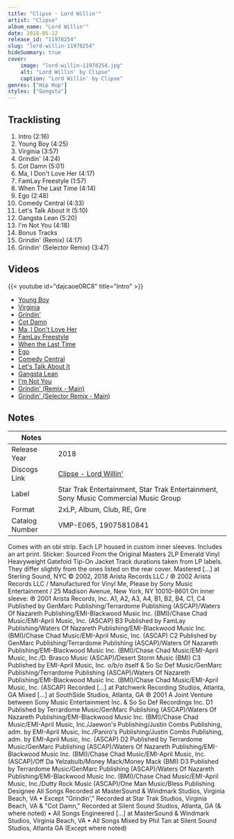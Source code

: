 ```yaml
---
title: "Clipse - Lord Willin'"
artist: "Clipse"
album_name: "Lord Willin'"
date: 2018-05-12
release_id: "11978254"
slug: "lord-willin-11978254"
hideSummary: true
cover:
    image: "lord-willin-11978254.jpg"
    alt: "Lord Willin' by Clipse"
    caption: "Lord Willin' by Clipse"
genres: ["Hip Hop"]
styles: ["Gangsta"]
---
```


## Tracklisting
1. Intro (2:16)
2. Young Boy (4:25)
3. Virginia (3:57)
4. Grindin' (4:24)
5. Cot Damn (5:01)
6. Ma, I Don't Love Her (4:17)
7. FamLay Freestyle (1:57)
8. When The Last Time (4:14)
9. Ego (2:48)
10. Comedy Central (4:33)
11. Let's Talk About It (5:10)
12. Gangsta Lean (5:20)
13. I'm Not You (4:18)
14. Bonus Tracks
15. Grindin' (Remix) (4:17)
16. Grindin' (Selector Remix) (3:47)

## Videos
{{< youtube id="dajcaoe0RC8" title="Intro" >}}
- [Young Boy](https://www.youtube.com/watch?v=A76sY6UCM1Q)
- [Virginia](https://www.youtube.com/watch?v=Zss77i-ZfZ4)
- [Grindin'](https://www.youtube.com/watch?v=YLW5oP8DtyM)
- [Cot Damn](https://www.youtube.com/watch?v=krQH5wQTWJY)
- [Ma, I Don't Love Her](https://www.youtube.com/watch?v=hmi9WGfN77E)
- [FamLay Freestyle](https://www.youtube.com/watch?v=a2rIFBHvYAU)
- [When the Last Time](https://www.youtube.com/watch?v=jqL7GEJap8k)
- [Ego](https://www.youtube.com/watch?v=9d-6j3-Lwfg)
- [Comedy Central](https://www.youtube.com/watch?v=jQmE_3LTtTw)
- [Let's Talk About It](https://www.youtube.com/watch?v=S9pgK-k4OyY)
- [Gangsta Lean](https://www.youtube.com/watch?v=he71y7-IXrA)
- [I'm Not You](https://www.youtube.com/watch?v=UVG4DII7Ey8)
- [Grindin' (Remix - Main)](https://www.youtube.com/watch?v=aHbIBud9aJw)
- [Grindin' (Selector Remix - Main)](https://www.youtube.com/watch?v=QoahpkBbiNQ)


## Notes

| Notes          |             |
| ---------------| ----------- |
| Release Year   | 2018 |
| Discogs Link   | [Clipse - Lord Willin'](https://www.discogs.com/release/11978254-Clipse-Lord-Willin) |
| Label          | Star Trak Entertainment, Star Trak Entertainment, Sony Music Commercial Music Group |
| Format         | 2xLP, Album, Club, RE, Gre |
| Catalog Number | VMP-E065, 19075810841 |

Comes with an obi strip.  Each LP housed in custom inner sleeves. Includes an art print.  Sticker: Sourced From the Original Masters 2LP Emerald Vinyl Heavyweight Gatefold Tip-On Jacket  Track durations taken from LP labels. They differ slightly from the ones listed on the rear cover.  Mastered [...] at Sterling Sound, NYC  © 2002, 2018 Arista Records LLC / ℗ 2002 Arista Records LLC / Manufactured for Vinyl Me, Please by Sony Music Entertainment / 25 Madison Avenue, New York, NY 10010-8601  On inner sleeve: ℗ 2001 Arista Records, Inc.  A1, A2, A3, A4, B1, B2, B4, C1, C4 Published by GenMarc Publishing/Terrardome Publishing (ASCAP)/Waters Of Nazareth Publishing/EMI-Blackwood Music Inc. (BMI)/Chase Chad Music/EMI-April Music, Inc. (ASCAP)  B3 Published by FamLay Publishing/Waters Of Nazareth Publishing/EMI-Blackwood Music Inc. (BMI)/Chase Chad Music/EMI-April Music, Inc. (ASCAP)  C2 Published by GenMarc Publishing/Terrardome Publishing (ASCAP)/Waters Of Nazareth Publishing/EMI-Blackwood Music Inc. (BMI)/Chase Chad Music/EMI-April Music, Inc./D. Brasco Music (ASCAP)/Desert Storm Music (BMI)  C3 Published by EMI-April Music, Inc. o/b/o itself & So So Def Music/GenMarc Publishing/Terrardome Publishing (ASCAP)/Waters Of Nazareth Publishing/EMI-Blackwood Music Inc. (BMI)/Chase Chad Music/EMI-April Music, Inc. (ASCAP) Recorded [...] at Patchwerk Recording Studios, Atlanta, GA Mixed [...] at SouthSide Studios, Atlanta, GA ℗ 2001 A Joint Venture between Sony Music Entertainment Inc. & So So Def Recordings Inc.  D1 Published by Terrardome Music/GenMarc Publishing (ASCAP)/Waters Of Nazareth Publishing/EMI-Blackwood Music Inc. (BMI)/Chase Chad Music/EMI-April Music, Inc./Jaewon's Publishing/Justin Combs Publishing, adm. by EMI-April Music, Inc./Paniro's Publishing/Justin Combs Publishing, adm. by EMI-April Music, Inc. (ASCAP)  D2 Published by Terrardome Music/GenMarc Publishing (ASCAP)/Waters Of Nazareth Publishing/EMI-Blackwood Music Inc. (BMI)/Chase Chad Music/EMI-April Music, Inc. (ASCAP)/Off Da Yelzabulb/Money Mack/Money Mack (BMI)  D3 Published by Terrardome Music/GenMarc Publishing (ASCAP)/Waters Of Nazareth Publishing/EMI-Blackwood Music Inc. (BMI)/Chase Chad Music/EMI-April Music, Inc./Dutty Rock Music (ASCAP)/One Man Music/Bless Publishing Designee  All Songs Recorded at MasterSound & Windmark Studios, Virginia Beach, VA • Except "Grindin'," Recorded at Star Trak Studios, Virginia Beach, VA & "Cot Damn," Recorded at Silent Sound Studios, Atlanta, GA (& where noted) • All Songs Engineered [...] at MasterSound & Windmark Studios, Virginia Beach, VA • All Songs Mixed by Phil Tan at Silent Sound Studios, Atlanta GA (Except where noted)

